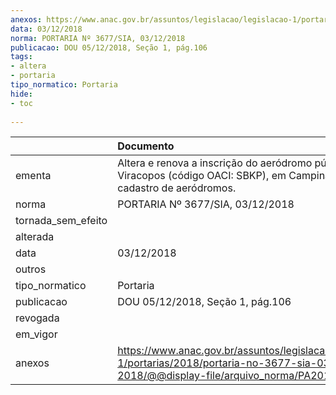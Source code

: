 ```yaml
---
anexos: https://www.anac.gov.br/assuntos/legislacao/legislacao-1/portarias/2018/portaria-no-3677-sia-03-12-2018/@@display-file/arquivo_norma/PA2018-3677.pdf
data: 03/12/2018
norma: PORTARIA Nº 3677/SIA, 03/12/2018
publicacao: DOU 05/12/2018, Seção 1, pág.106
tags:
- altera
- portaria
tipo_normatico: Portaria
hide: 
- toc 
 
---
```


|                    | Documento                                                                                                                                            |
|:-------------------|:-----------------------------------------------------------------------------------------------------------------------------------------------------|
| ementa             | Altera e renova a inscrição do aeródromo público Viracopos (código OACI: SBKP), em Campinas/SP, no cadastro de aeródromos.                           |
| norma              | PORTARIA Nº 3677/SIA, 03/12/2018                                                                                                                     |
| tornada_sem_efeito |                                                                                                                                                      |
| alterada           |                                                                                                                                                      |
| data               | 03/12/2018                                                                                                                                           |
| outros             |                                                                                                                                                      |
| tipo_normatico     | Portaria                                                                                                                                             |
| publicacao         | DOU 05/12/2018, Seção 1, pág.106                                                                                                                     |
| revogada           |                                                                                                                                                      |
| em_vigor           |                                                                                                                                                      |
| anexos             | https://www.anac.gov.br/assuntos/legislacao/legislacao-1/portarias/2018/portaria-no-3677-sia-03-12-2018/@@display-file/arquivo_norma/PA2018-3677.pdf |